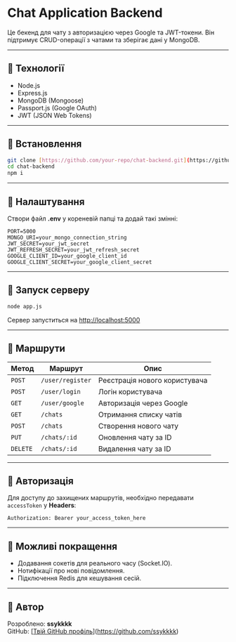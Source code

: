 # Chat Application Backend

Це бекенд для чату з авторизацією через Google та JWT-токени. Він підтримує CRUD-операції з чатами та зберігає дані у MongoDB.

---

## 🔹 **Технології**
- Node.js
- Express.js
- MongoDB (Mongoose)
- Passport.js (Google OAuth)
- JWT (JSON Web Tokens)

---

## 🔹 **Встановлення**
   ```bash
   git clone [https://github.com/your-repo/chat-backend.git](https://github.com/ssykkkk/chat_be.git)
   cd chat-backend
   npm i
   ```
---

## 🔹 **Налаштування**
Створи файл **.env** у кореневій папці та додай такі змінні:
```env
PORT=5000
MONGO_URI=your_mongo_connection_string
JWT_SECRET=your_jwt_secret
JWT_REFRESH_SECRET=your_jwt_refresh_secret
GOOGLE_CLIENT_ID=your_google_client_id
GOOGLE_CLIENT_SECRET=your_google_client_secret
```

---

## 🔹 **Запуск серверу**
```bash
node app.js
```

Сервер запуститься на [http://localhost:5000](http://localhost:5000)

---

## 🔹 **Маршрути**
| Метод   | Маршрут         | Опис                          |
|---------|-----------------|-------------------------------|
| `POST`  | `/user/register`| Реєстрація нового користувача |
| `POST`  | `/user/login`   | Логін користувача             |
| `GET`   | `/user/google`  | Авторизація через Google      |
| `GET`   | `/chats`        | Отримання списку чатів        |
| `POST`  | `/chats`        | Створення нового чату         |
| `PUT`   | `/chats/:id`    | Оновлення чату за ID          |
| `DELETE`| `/chats/:id`    | Видалення чату за ID          |

---

## 🔹 **Авторизація**
Для доступу до захищених маршрутів, необхідно передавати `accessToken` у **Headers**:
```
Authorization: Bearer your_access_token_here
```

---

## 🔹 **Можливі покращення**
- Додавання сокетів для реального часу (Socket.IO).
- Нотифікації про нові повідомлення.
- Підключення Redis для кешування сесій.

---

## 🔹 **Автор**
Розроблено: **ssykkkk**  
GitHub: [[Твій GitHub профіль](https://github.com/your-profile)](https://github.com/ssykkkk)
